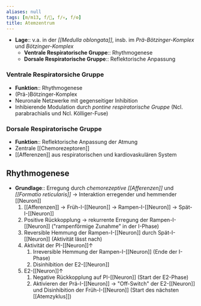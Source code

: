 ```yaml
---
aliases: null
tags: [m/m13, f/🧠, f/💀, f/⚙️]
title: Atemzentrum
---
```

- **Lage**:: v.a. in der *[[Medulla oblongata]]*, insb. im *Prä-Bötzinger-Komplex* und *Bötzinger-Komplex*
	- **Ventrale Respiratorische Gruppe**:: Rhythmogenese
	- **Dorsale Respiratorische Gruppe**:: Reflektorische Anpassung

### Ventrale Respiratorsiche Gruppe
- **Funktion**:: Rhythmogenese
- (Prä-)Bötzinger-Komplex
- Neuronale Netzwerke mit gegenseitiger Inhibition
- Inhibierende Modulation durch *pontine respiratorische Gruppe* (Ncl. parabrachialis und Ncl. Kölliger-Fuse)
### Dorsale Respiratorische Gruppe
- **Funktion**:: Reflektorische Anpassung der Atmung
- Zentrale [[Chemorezeptoren]]
- [[Afferenzen]] aus respiratorischen und kardiovaskulären System
## Rhythmogenese
- **Grundlage**:: Erregung durch *chemorezeptive [[Afferenzen]]* und *[[Formatio reticularis]]* -> Interaktion erregender und hemmender [[Neuron]]
	1. [[Afferenzen]] → Früh-I-[[Neuron]] → Rampen-I-[[Neuron]] → Spät-I-[[Neuron]]
	2. Positive Rückkopplung → rekurrente Erregung der Rampen-I-[[Neuron]] ("rampenförmige Zunahme" in der I-Phase)
	3. Reversible Hemmung der Rampen-I-[[Neuron]] durch Spät-I-[[Neuron]] (Aktivität lässt nach)
	4. Aktivität der PI-[[Neuron]]↑
		1. Irreversible Hemmung der Rampen-I-[[Neuron]] (Ende der I-Phase)
		2. Disinhibition der E2-[[Neuron]]
	5. E2-[[Neuron]]↑ 
		1. Negative Rückkopplung auf PI-[[Neuron]] (Start der E2-Phase)
		2. Aktivieren der Prä-I-[[Neuron]] → "Off-Switch" der E2-[[Neuron]] und Disinhibition der Früh-I-[[Neuron]] (Start des nächsten [[Atemzyklus]])